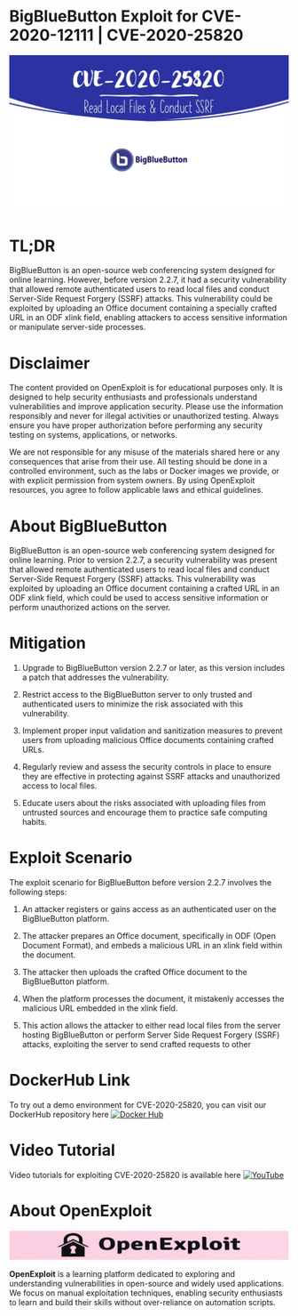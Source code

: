 # BigBlueButton Exploit for CVE-2020-12111 | CVE-2020-25820
![CVE-2020-25820](https://raw.githubusercontent.com/pawanjswal/pawanjswal.github.io/master/cve-2020-25820/assets/thumbnail.jpg)

# TL;DR
BigBlueButton is an open-source web conferencing system designed for online learning. However, before version 2.2.7, it had a security vulnerability that allowed remote authenticated users to read local files and conduct Server-Side Request Forgery (SSRF) attacks. This vulnerability could be exploited by uploading an Office document containing a specially crafted URL in an ODF xlink field, enabling attackers to access sensitive information or manipulate server-side processes.

# Disclaimer

The content provided on OpenExploit is for educational purposes only. It is designed to help security enthusiasts and professionals understand vulnerabilities and improve application security. Please use the information responsibly and never for illegal activities or unauthorized testing. Always ensure you have proper authorization before performing any security testing on systems, applications, or networks.

We are not responsible for any misuse of the materials shared here or any consequences that arise from their use. All testing should be done in a controlled environment, such as the labs or Docker images we provide, or with explicit permission from system owners. By using OpenExploit resources, you agree to follow applicable laws and ethical guidelines.

# About BigBlueButton
BigBlueButton is an open-source web conferencing system designed for online learning. Prior to version 2.2.7, a security vulnerability was present that allowed remote authenticated users to read local files and conduct Server-Side Request Forgery (SSRF) attacks. This vulnerability was exploited by uploading an Office document containing a crafted URL in an ODF xlink field, which could be used to access sensitive information or perform unauthorized actions on the server.

# Mitigation
1. Upgrade to BigBlueButton version 2.2.7 or later, as this version includes a patch that addresses the vulnerability.

2. Restrict access to the BigBlueButton server to only trusted and authenticated users to minimize the risk associated with this vulnerability.

3. Implement proper input validation and sanitization measures to prevent users from uploading malicious Office documents containing crafted URLs.

4. Regularly review and assess the security controls in place to ensure they are effective in protecting against SSRF attacks and unauthorized access to local files.

5. Educate users about the risks associated with uploading files from untrusted sources and encourage them to practice safe computing habits.

# Exploit Scenario
The exploit scenario for BigBlueButton before version 2.2.7 involves the following steps:

1. An attacker registers or gains access as an authenticated user on the BigBlueButton platform.

2. The attacker prepares an Office document, specifically in ODF (Open Document Format), and embeds a malicious URL in an xlink field within the document.

3. The attacker then uploads the crafted Office document to the BigBlueButton platform.

4. When the platform processes the document, it mistakenly accesses the malicious URL embedded in the xlink field.

5. This action allows the attacker to either read local files from the server hosting BigBlueButton or perform Server Side Request Forgery (SSRF) attacks, exploiting the server to send crafted requests to other

# DockerHub Link
To try out a demo environment for CVE-2020-25820, you can visit our DockerHub repository here [![Docker Hub](https://img.shields.io/badge/Docker_Hub-2496ED)](https://hub.docker.com/u/pawanjswal)

# Video Tutorial
Video tutorials for exploiting CVE-2020-25820 is available here [![YouTube](https://img.shields.io/badge/YouTube-FF0000)](https://www.youtube.com/@OpenExploit)

# About OpenExploit

![OpenExploit](https://raw.githubusercontent.com/pawanjswal/pawanjswal.github.io/master/assets/logo.png)

**OpenExploit** is a learning platform dedicated to exploring and understanding vulnerabilities in open-source and widely used applications. We focus on manual exploitation techniques, enabling security enthusiasts to learn and build their skills without over-reliance on automation scripts.